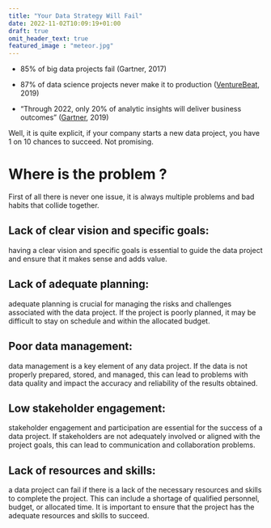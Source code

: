 ```yaml
---
title: "Your Data Strategy Will Fail"
date: 2022-11-02T10:09:19+01:00
draft: true
omit_header_text: true
featured_image : "meteor.jpg"
---
```


- 85% of big data projects fail (Gartner, 2017)
  
- 87% of data science projects never make it to production ([VentureBeat](https://venturebeat.com/ai/why-do-87-of-data-science-projects-never-make-it-into-production/), 2019)

- “Through 2022, only 20% of analytic insights will deliver business outcomes” ([Gartner](https://blogs.gartner.com/andrew_white/2019/01/03/our-top-data-and-analytics-predicts-for-2019/), 2019)

Well, it is quite explicit, if your company starts a new data project, you have 1 on 10 chances to succeed. Not promising.




# Where is the problem ?
 
 First of all there is never one issue, it is always multiple problems and bad habits that collide together.

## Lack of clear vision and specific goals:
having a clear vision and specific goals is essential to guide the data project and ensure that it makes sense and adds value.

## Lack of adequate planning:
adequate planning is crucial for managing the risks and challenges associated with the data project. If the project is poorly planned, it may be difficult to stay on schedule and within the allocated budget.

## Poor data management:
data management is a key element of any data project. If the data is not properly prepared, stored, and managed, this can lead to problems with data quality and impact the accuracy and reliability of the results obtained.

## Low stakeholder engagement:
stakeholder engagement and participation are essential for the success of a data project. If stakeholders are not adequately involved or aligned with the project goals, this can lead to communication and collaboration problems.

## Lack of resources and skills:
a data project can fail if there is a lack of the necessary resources and skills to complete the project. This can include a shortage of qualified personnel, budget, or allocated time. It is important to ensure that the project has the adequate resources and skills to succeed.